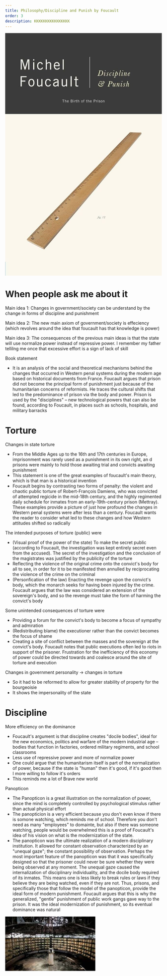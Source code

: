 ```yaml
---
title: Philosophy/Discipline and Punish by Foucault
order: 3
description: KKKKKKKKKKKKKKKK
---
```


![alt text](image.png)



# When people ask me about it

Main idea 1: Changes in government/society can be understand by the change in forms of discipline and punishment

Main idea 2: The new main axiom of government/society is effeciency (which revolves around the idea that foucault has that knowledge is power)

Main idea 3: The consequences of the previous main ideas is that the state will use normalize power instead of repressive power. I remember my father tellilng me once that excessive effort is a sign of lack of skill

Book statement
- It is an analysis of the social and theoretical mechanisms behind the changes that occurred in Western penal systems during the modern age based on historical documents from France. Foucault argues that prison did not become the principal form of punishment just because of the humanitarian concerns of reformists. He traces the cultural shifts that led to the predominance of prison via the body and power. Prison is used by the "disciplines" – new technological powers that can also be found, according to Foucault, in places such as schools, hospitals, and military barracks

# Torture

Changes in state torture
- From the Middle Ages up to the 16th and 17th centuries in Europe, imprisonment was rarely used as a punishment in its own right, an d prisons were mainly to hold those awaiting trial and convicts awaiting punishment
- This statement is one of the great examples of foucault's main theory, which is that man is a historical invention
- Foucault begins by contrasting two forms of penalty: the violent and chaotic public torture of Robert-François Damiens, who was convicted of attempted regicide in the mid-18th century, and the highly regimented daily schedule for inmates from an early-19th-century prison (Mettray). These examples provide a picture of just how profound the changes in Western penal systems were after less than a century. Foucault wants the reader to consider what led to these changes and how Western attitudes shifted so radically

The intended purposes of torture (public) were
- (Visual proof of the power of the state) To make the secret public (according to Foucault, the investigation was kept entirely secret even from the accused). The secret of the investigation and the conclusion of the magistrates was justified by the publicity of the torture
- Reflecting the violence of the original crime onto the convict's body for all to see, in order for it to be manifested then annulled by reciprocating the violence of the crime on the criminal
- (Personfication of the law) Enacting the revenge upon the convict's body, which the monarch seeks for having been injured by the crime. Foucault argues that the law was considered an extension of the sovereign's body, and so the revenge must take the form of harming the convict's body

Some unintended consequences of torture were
- Providing a forum for the convict's body to become a focus of sympathy and admiration
- (Redistributing blame) the executioner rather than the convict becomes the focus of shame
- Creating a site of conflict between the masses and the sovereign at the convict's body. Foucault notes that public executions often led to riots in support of the prisoner. Frustration for the inefficiency of this economy of power could be directed towards and coalesce around the site of torture and execution

Changes in government personality -> changes in torture
- So it had to be reformed to allow for greater stability of property for the bourgeoisie
- It shows the impersonality of the state

# Discipline

More efficiency on the dominance
- Foucault's argument is that discipline creates "docile bodies", ideal for the new economics, politics and warfare of the modern industrial age – bodies that function in factories, ordered military regiments, and school classrooms
- Less use of repressive power and more of normalize power
- One could argue that the humanitarism itself is part of the normalization of power, because if the state is "human" then it's good, if it's good then I more willing to follow it's orders
- This reminds me a lot of Brave new world

Panopticon
- The Panopticon is a great illustration on the normalization of power, since the mind is completely controlled by psychological stimulus rather than actual physical effort
- The panopticion is a very efficient because you don't even know if there is somone watching, which reminds me of school. Therefore you don't need as many "employees" to domainte, but also if there was someone watching, people would be overwhelmed this is a proof of Foucault's idea of his vision on what is the modernization of the state.
- The panopticon was the ultimate realization of a modern disciplinary institution. It allowed for constant observation characterized by an "unequal gaze"; the constant possibility of observation. Perhaps the most important feature of the panopticon was that it was specifically designed so that the prisoner could never be sure whether they were being observed at any moment. The unequal gaze caused the internalization of disciplinary individuality, and the docile body required of its inmates. This means one is less likely to break rules or laws if they believe they are being watched, even if they are not. Thus, prisons, and specifically those that follow the model of the panopticon, provide the ideal form of modern punishment. Foucault argues that this is why the generalized, "gentle" punishment of public work gangs gave way to the prison. It was the ideal modernization of punishment, so its eventual dominance was natural

![alt text](image-1.png)
